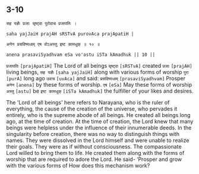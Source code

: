 ## 3-10


```shloka-sa
सह यज्ञैः प्रजाः सृष्ट्वा पुरोवाच प्रजापतिः ।
```
```shloka-sa-hk
saha yajJaiH prajAH sRSTvA purovAca prajApatiH |
```
```shloka-sa
अनेन प्रसविष्यध्वम् एष वोऽअस्तु इष्ट कामधुक् ॥ १० ॥
```
```shloka-sa-hk
anena prasaviSyadhvam eSa vo'astu iSTa kAmadhuk || 10 ||
```

`प्रजापतिः` `[prajApatiH]` The Lord of all beings `सृष्ट्वा` `[sRSTvA]` created `प्रजाः` `[prajAH]` living beings, `सह यज्ञैः` `[saha yajJaiH]` along with various forms of worship `पुरा` `[purA]` long ago `उवाच` `[uvAca]` and said: `प्रसविष्यध्वम्` `[prasaviSyadhvam]` Prosper `अनेन` `[anena]` by these forms of worship. `एष` `[eSa]` May these forms of worship `अस्तु` `[astu]` be `इष्ट कामधुक्` `[iSTa kAmadhuk]` the fulfiller of your likes and desires.

The 'Lord of all beings' here refers to Narayana, who is the ruler of everything, the cause of the creation of the universe, who pervades it entirely, who is the supreme abode of all beings. He created all beings long ago, at the time of creation.
At the time of creation, the Lord knew that many beings were helpless under the influence of their innumerable deeds. In the singularity before creation, there was no way to distinguish things with names. They were dissolved in the Lord himself and were unable to realize their goals. They were as if without consciousness. 
The compassionate Lord willed to bring them to life. He created them along with the forms of worship that are required to adore the Lord. He said- ‘Prosper and grow with the various forms of 
How does this mechanism work?

